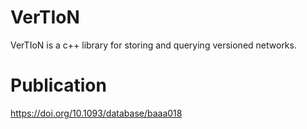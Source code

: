 # VerTIoN
VerTIoN is a c++ library for storing and querying versioned networks.

# Publication
https://doi.org/10.1093/database/baaa018
